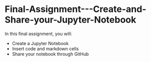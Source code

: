 # Final-Assignment---Create-and-Share-your-Jupyter-Notebook

In this final assignment, you will:

* Create a Jupyter Notebook
* Insert code and markdown cells
* Share your notebook through GitHub
